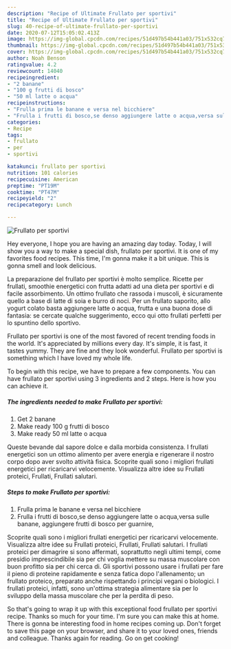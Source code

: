 ```yaml
---
description: "Recipe of Ultimate Frullato per sportivi"
title: "Recipe of Ultimate Frullato per sportivi"
slug: 40-recipe-of-ultimate-frullato-per-sportivi
date: 2020-07-12T15:05:02.413Z
image: https://img-global.cpcdn.com/recipes/51d497b54b441a03/751x532cq70/frullato-per-sportivi-recipe-main-photo.jpg
thumbnail: https://img-global.cpcdn.com/recipes/51d497b54b441a03/751x532cq70/frullato-per-sportivi-recipe-main-photo.jpg
cover: https://img-global.cpcdn.com/recipes/51d497b54b441a03/751x532cq70/frullato-per-sportivi-recipe-main-photo.jpg
author: Noah Benson
ratingvalue: 4.2
reviewcount: 14040
recipeingredient:
- "2 banane"
- "100 g frutti di bosco"
- "50 ml latte o acqua"
recipeinstructions:
- "Frulla prima le banane e versa nel bicchiere"
- "Frulla i frutti di bosco,se denso aggiungere latte o acqua,versa sulle banane, aggiungere frutti di bosco per guarnire,"
categories:
- Recipe
tags:
- frullato
- per
- sportivi

katakunci: frullato per sportivi 
nutrition: 101 calories
recipecuisine: American
preptime: "PT19M"
cooktime: "PT47M"
recipeyield: "2"
recipecategory: Lunch

---
```



![Frullato per sportivi](https://img-global.cpcdn.com/recipes/51d497b54b441a03/751x532cq70/frullato-per-sportivi-recipe-main-photo.jpg)

Hey everyone, I hope you are having an amazing day today. Today, I will show you a way to make a special dish, frullato per sportivi. It is one of my favorites food recipes. This time, I'm gonna make it a bit unique. This is gonna smell and look delicious.

La preparazione del frullato per sportivi è molto semplice. Ricette per frullati, smoothie energetici con frutta adatti ad una dieta per sportivi e di facile assorbimento. Un ottimo frullato che rassoda i muscoli, è sicuramente quello a base di latte di soia e burro di noci. Per un frullato saporito, allo yogurt colato basta aggiungere latte o acqua, frutta e una buona dose di fantasia: se cercate qualche suggerimento, ecco qui otto frullati perfetti per lo spuntino dello sportivo.

Frullato per sportivi is one of the most favored of recent trending foods in the world. It's appreciated by millions every day. It's simple, it is fast, it tastes yummy. They are fine and they look wonderful. Frullato per sportivi is something which I have loved my whole life.


To begin with this recipe, we have to prepare a few components. You can have frullato per sportivi using 3 ingredients and 2 steps. Here is how you can achieve it.

<!--inarticleads1-->

##### The ingredients needed to make Frullato per sportivi:

1. Get 2 banane
1. Make ready 100 g frutti di bosco
1. Make ready 50 ml latte o acqua


Queste bevande dal sapore dolce e dalla morbida consistenza. I frullati energetici son un ottimo alimento per avere energia e rigenerare il nostro corpo dopo aver svolto attività fisica. Scoprite quali sono i migliori frullati energetici per ricaricarvi velocemente. Visualizza altre idee su Frullati proteici, Frullati, Frullati salutari. 

<!--inarticleads2-->

##### Steps to make Frullato per sportivi:

1. Frulla prima le banane e versa nel bicchiere
1. Frulla i frutti di bosco,se denso aggiungere latte o acqua,versa sulle banane, aggiungere frutti di bosco per guarnire,


Scoprite quali sono i migliori frullati energetici per ricaricarvi velocemente. Visualizza altre idee su Frullati proteici, Frullati, Frullati salutari. I frullati proteici per dimagrire si sono affermati, soprattutto negli ultimi tempi, come presidio imprescindibile sia per chi voglia mettere su massa muscolare con buon profitto sia per chi cerca di. Gli sportivi possono usare i frullati per fare il pieno di proteine rapidamente e senza fatica dopo l&#39;allenamento; un frullato proteico, preparato anche rispettando i principi vegani o biologici. I frullati proteici, infatti, sono un&#39;ottima strategia alimentare sia per lo sviluppo della massa muscolare che per la perdita di peso. 

So that's going to wrap it up with this exceptional food frullato per sportivi recipe. Thanks so much for your time. I'm sure you can make this at home. There is gonna be interesting food in home recipes coming up. Don't forget to save this page on your browser, and share it to your loved ones, friends and colleague. Thanks again for reading. Go on get cooking!
